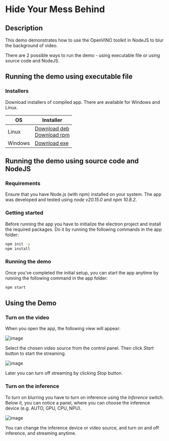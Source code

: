 # Hide Your Mess Behind

## Description

This demo demonstrates how to use the OpenVINO toolkit in NodeJS to blur the background of video. 

There are 2 possible ways to run the demo - using executable file or using source code and NodeJS.

## Running the demo using executable file

### Installers

Download installers of compiled app. There are available for Windows and Linux.

| OS | Installer |
|---|---|
| Linux | [Download deb](https://github.com/openvinotoolkit/openvino_build_deploy/releases/download/hide_your_mess_behind_v1.0/hide-your-mess-behind_1.0.0_amd64.deb) <br> [Download rpm](https://github.com/openvinotoolkit/openvino_build_deploy/releases/download/hide_your_mess_behind_v1.0/hide-your-mess-behind-1.0.0.x86_64.rpm) |
| Windows | [Download exe](https://github.com/openvinotoolkit/openvino_build_deploy/releases/download/hide_your_mess_behind_v1.0/hide-your-mess-behind.Setup.1.0.0.exe) |


## Running the demo using source code and NodeJS

### Requirements

Ensure that you have Node.js (with npm) installed on your system. The app was developed and tested using *node v20.15.0* and *npm 10.8.2*.

### Getting started

Before running the app you have to initialize the electron project and install the required packages. Do it by running the following commands in the app folder:

```bash
npm init -y
npm install
```

### Running the demo

Once you've completed the initial setup, you can start the app anytime by running the following command in the app folder:

```bash
npm start
```



## Using the Demo

### Turn on the video

When you open the app, the following view will appear:

![image](https://github.com/user-attachments/assets/b9852e1e-3fa7-4375-afb9-8976cd9cf325)

Select the chosen video source from the control panel. Then click _Start_ button to start the streaming.

![image](https://github.com/user-attachments/assets/cd5a86e2-8865-4736-93e6-e2e0eb9b37f2)

Later you can turn off streaming by clicking _Stop_ button.


### Turn on the inference

To turn on blurring you have to turn on inference using the _Inference_ switch. Below it, you can notice a panel, where you can choose the inference device (e.g. AUTO, GPU, CPU, NPU). 

![image](https://github.com/user-attachments/assets/e6925e6b-0d81-41da-b9b0-c4f21f173681)

You can change the inference device or video source, and turn on and off inference, and streaming anytime.
